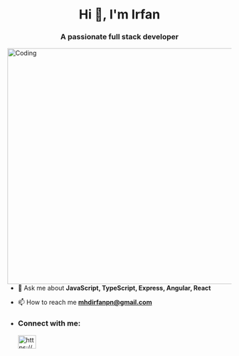 <h1 align="center">Hi 👋, I'm Irfan</h1>
<h3 align="center">A passionate full stack developer</h3>
<img align="right" alt="Coding" width="530" src="https://camo.githubusercontent.com/56362def1bbc81d47e30e00d1f680d6698e05f1175c47957ef4a058ff3a840d5/68747470733a2f2f6c66736f6c7574696f6e732e6e65742f77702d636f6e74656e742f75706c6f6164732f323032312f31322f46756c6c2d537461636b2d446576656c6f706d656e742d46656174757265642d496d6167652d4c6576656c466976652d536f6c7574696f6e732e676966">

<!-- <p align="left"> <a href="https://github.com/ryo-ma/github-profile-trophy"><img src="https://github-profile-trophy.vercel.app/?username=mhdirfanpn" alt="mhdirfanpn" /></a> </p> -->

<!-- - 🌱 I’m currently learning **TypeScript** -->

- 💬 Ask me about **JavaScript, TypeScript, Express, Angular, React**

- 📫 How to reach me **mhdirfanpn@gmail.com**


- <h3 align="left">Connect with me:</h3> <a href="https://linkedin.com/in/muhammed-irfan-pn/" target="blank"><img align="center" src="https://raw.githubusercontent.com/rahuldkjain/github-profile-readme-generator/master/src/images/icons/Social/linked-in-alt.svg" alt="https://www.linkedin.com/in/muhammed-irfan-pn/" height="30" width="40" /></a>




<!-- <p>&nbsp;<img align="center" src="https://github-readme-stats.vercel.app/api?username=mhdirfanpn&show_icons=true&locale=en" alt="mhdirfanpn" /></p> -->

<!-- <p><img align="center" src="https://github-readme-streak-stats.herokuapp.com/?user=mhdirfanpn&" alt="mhdirfanpn" /></p> -->

